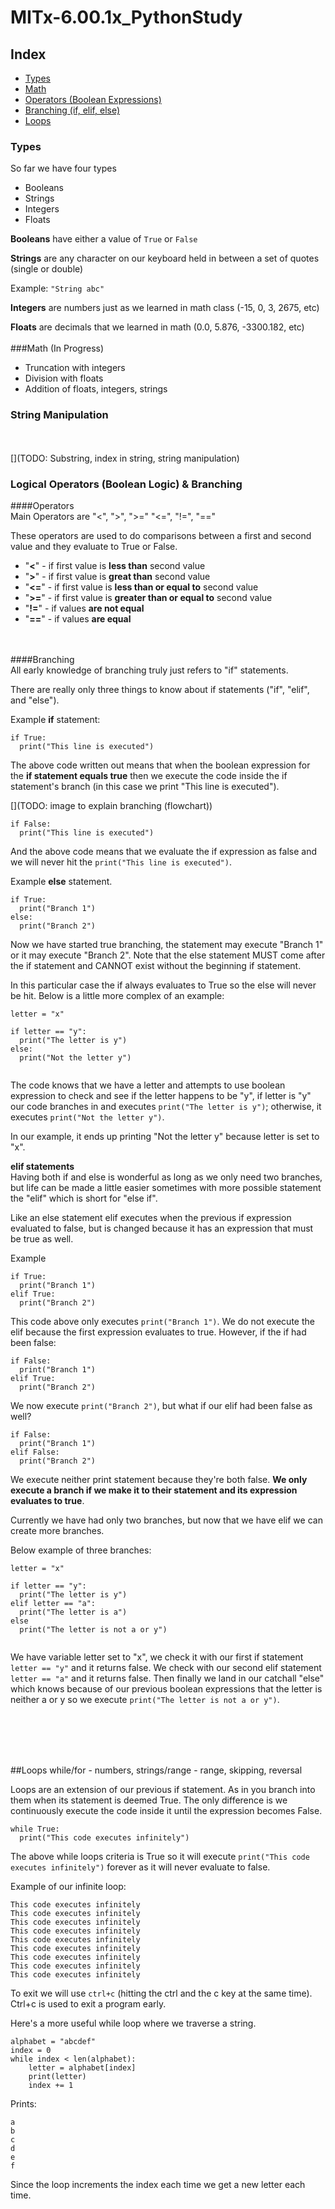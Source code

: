 # MITx-6.00.1x_PythonStudy

## Index
- [Types](#types)
- [Math](#math)
- [Operators (Boolean Expressions)](#operators)
- [Branching (if, elif, else)](#branching)
- [Loops](#loops)

### Types
So far we have four types
- Booleans
- Strings
- Integers
- Floats

**Booleans** have either a value of ```True``` or ```False```

**Strings** are any character on our keyboard held in between a set of quotes (single or double) 

Example: ```"String abc"``` 

**Integers** are numbers just as we learned in math class (-15, 0, 3, 2675, etc)

**Floats** are decimals that we learned in math (0.0, 5.876, -3300.182, etc)
<br /><br />
###Math
(In Progress)
- Truncation with integers
- Division with floats
- Addition of floats, integers, strings

### String Manipulation
<br /><br />
[](TODO: Substring, index in string, string manipulation)
### Logical Operators (Boolean Logic) & Branching <br/>

####Operators<br />
Main Operators are "<", ">", ">=" "<=", "!=", "=="

These operators are used to do comparisons between a first and second value and they evaluate to True or False. 

- "**<**" - if first value is **less than** second value <br />
- "**>**" - if first value is **great than** second value <br />
- "**<=**" - if first value is **less than or equal to** second value <br />
- "**>=**" - if first value is **greater than or equal to** second value <br />
- "**!=**" - if values **are not equal**  <br />
- "**==**" - if values **are equal** <br />

<br /><br />
####Branching<br />
All early knowledge of branching truly just refers to "if" statements.

There are really only three things to know about if statements ("if", "elif", and "else").

Example **if** statement: 
```
if True:
  print("This line is executed")
```

The above code written out means that when the boolean expression for the **if statement equals true** then we execute the code inside the if statement's branch (in this case we print "This line is executed"). 

[](TODO: image to explain branching (flowchart))

```
if False:
  print("This line is executed")
```
And the above code means that we evaluate the if expression as false and we will never hit the ```print("This line is executed")```. 

Example **else** statement.
```
if True:
  print("Branch 1")
else:
  print("Branch 2")
```
Now we have started true branching, the statement may execute "Branch 1" or it may execute "Branch 2". Note that the else statement MUST come after the if statement and CANNOT exist without the beginning if statement. 

In this particular case the if always evaluates to True so the else will never be hit. Below is a little more complex of an example:

```
letter = "x"

if letter == "y":
  print("The letter is y")
else:
  print("Not the letter y")
  
```

The code knows that we have a letter and attempts to use boolean expression to check and see if the letter happens to be "y", if letter is "y" our code branches in and executes ```print("The letter is y")```; otherwise, it executes ```print("Not the letter y")```.

In our example, it ends up printing "Not the letter y" because letter is set to "x". 

**elif statements** <br />
Having both if and else is wonderful as long as we only need two branches, but life can be made a little easier sometimes with more possible statement the "elif" which is short for "else if".

Like an else statement elif executes when the previous if expression evaluated to false, but is changed because it has an expression that must be true as well. 

Example
```
if True:
  print("Branch 1")
elif True:
  print("Branch 2")
```

This code above only executes ```print("Branch 1")```. We do not execute the elif because the first expression evaluates to true. However, if the if had been false:

```
if False:
  print("Branch 1")
elif True:
  print("Branch 2")
```
We now execute ```print("Branch 2")```, but what if our elif had been false as well? 

```
if False:
  print("Branch 1")
elif False:
  print("Branch 2")
```

We execute neither print statement because they're both false. **We only execute a branch if we make it to their statement and its expression evaluates to true**. 

Currently we have had only two branches, but now that we have elif we can create more branches. 

Below example of three branches:
```
letter = "x"

if letter == "y":
  print("The letter is y")
elif letter == "a":
  print("The letter is a")
else 
  print("The letter is not a or y")
  
```
We have variable letter set to "x", we check it with our first if statement ```letter == "y"``` and it returns false. We check with our second elif statement ```letter == "a"``` and it returns false. Then finally we land in our catchall "else" which knows because of our previous boolean expressions that the letter is neither a or y so we execute ```print("The letter is not a or y")```.

<br /><br /><br /><br />

##Loops
while/for - numbers, strings/range - range, skipping, reversal 

Loops are an extension of our previous if statement. As in you branch into them when its statement is deemed True. The only difference is we continuously execute the code inside it until the expression becomes False. 

```
while True:
  print("This code executes infinitely")
```

The above while loops criteria is True so it will execute ``` print("This code executes infinitely") ``` forever as it will never evaluate to false. 

Example of our infinite loop:

```
This code executes infinitely
This code executes infinitely
This code executes infinitely
This code executes infinitely
This code executes infinitely
This code executes infinitely
This code executes infinitely
This code executes infinitely
This code executes infinitely
```

To exit we will use ```ctrl+c``` (hitting the ctrl and the c key at the same time). Ctrl+c is used to exit a program early.

Here's a more useful while loop where we traverse a string. 
```
alphabet = "abcdef"
index = 0
while index < len(alphabet):
    letter = alphabet[index]
    print(letter)
    index += 1
```

Prints:
```
a
b
c
d
e
f
```
Since the loop increments the index each time we get a new letter each time. 



